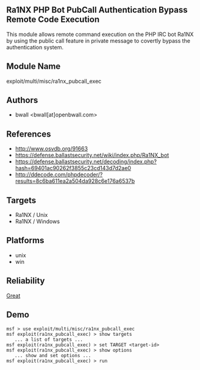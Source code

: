 ## Ra1NX PHP Bot PubCall Authentication Bypass Remote Code Execution

This module allows remote command execution on the PHP IRC 
bot Ra1NX by using the public call feature in private 
message to covertly bypass the authentication system.


## Module Name
exploit/multi/misc/ra1nx_pubcall_exec

## Authors
* bwall <bwall[at]openbwall.com>


## References
* http://www.osvdb.org/91663
* https://defense.ballastsecurity.net/wiki/index.php/Ra1NX_bot
* https://defense.ballastsecurity.net/decoding/index.php?hash=69401ac90262f3855c23cd143d7d2ae0
* http://ddecode.com/phpdecoder/?results=8c6ba611ea2a504da928c6e176a6537b



## Targets
* Ra1NX / Unix
* Ra1NX / Windows


## Platforms
* unix
* win

## Reliability
[Great](https://github.com/rapid7/metasploit-framework/wiki/Exploit-Ranking)

## Demo

```
msf > use exploit/multi/misc/ra1nx_pubcall_exec
msf exploit(ra1nx_pubcall_exec) > show targets
   ... a list of targets ...
msf exploit(ra1nx_pubcall_exec) > set TARGET <target-id>
msf exploit(ra1nx_pubcall_exec) > show options
   ... show and set options ...
msf exploit(ra1nx_pubcall_exec) > run
```
    
    